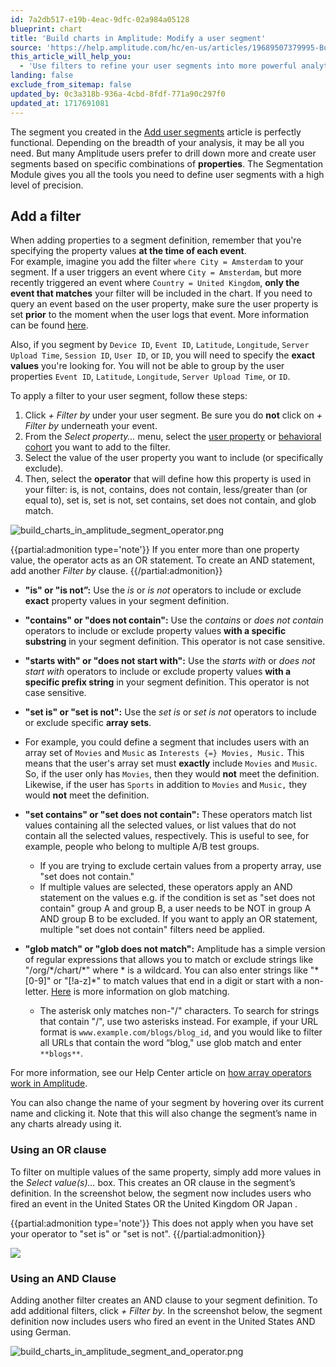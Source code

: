 ```yaml
---
id: 7a2db517-e19b-4eac-9dfc-02a984a05128
blueprint: chart
title: 'Build charts in Amplitude: Modify a user segment'
source: 'https://help.amplitude.com/hc/en-us/articles/19689507379995-Build-charts-in-Amplitude-Modify-a-user-segment'
this_article_will_help_you:
  - 'Use filters to refine your user segments into more powerful analytic tools'
landing: false
exclude_from_sitemap: false
updated_by: 0c3a318b-936a-4cbd-8fdf-771a90c297f0
updated_at: 1717691081
---
```

The segment you created in the [Add user segments](/docs/analytics/charts/build-charts-add-user-segments) article is perfectly functional. Depending on the breadth of your analysis, it may be all you need. But many Amplitude users prefer to drill down more and create user segments based on specific combinations of **properties**. The Segmentation Module gives you all the tools you need to define user segments with a high level of precision.

## Add a filter

When adding properties to a segment definition, remember that you're specifying the property values **at the time of each event**.  
For example, imagine you add the filter `where City = Amsterdam` to your segment. If a user triggers an event where `City
 = Amsterdam`, but more recently triggered an event where `Country
 = United Kingdom`, **only the event that matches** your filter will be included in the chart. If you need to query an event based on the user property, make sure the user property is set **prior** to the moment when the user logs that event. More information can be found [here](/docs/data/user-properties-and-events).

Also, if you segment by `Device ID`, `Event ID`, `Latitude`, `Longitude`, `Server
 Upload Time`, `Session ID`, `User ID`, or `ID`, you will need to specify the **exact values** you're looking for. You will not be able to group by the user properties `Event ID`, `Latitude`, `Longitude`, `Server Upload Time`, or `ID`. 

To apply a filter to your user segment, follow these steps:

1. Click *+ Filter by* under your user segment. Be sure you do **not** click on *+ Filter by* underneath your event.
2. From the *Select property...* menu, select the [user property](/docs/data/user-properties-and-events) or [behavioral cohort](/docs/analytics/behavioral-cohorts) you want to add to the filter.
3. Select the value of the user property you want to include (or specifically exclude).
4. Then, select the **operator** that will define how this property is used in your filter: is, is not, contains, does not contain, less/greater than (or equal to), set is, set is not, set contains, set does not contain, and glob match.   
  
![build_charts_in_amplitude_segment_operator.png](/docs/output/img/charts/build-charts-in-amplitude-segment-operator-png.png)

{{partial:admonition type='note'}}
 If you enter more than one property value, the operator acts as an OR statement. To create an AND statement, add another *Filter by* clause.
{{/partial:admonition}}

* **"is" or "is not”:** Use the *is* or *is not* operators to include or exclude **exact** property values in your segment definition.
* **"contains" or "does not contain":** Use the *contains* or *does not contain* operators to include or exclude property values **with a specific substring** in your segment definition. This operator is not case sensitive.
* **"starts with" or "does not start with":** Use the *starts with* or *does not start with* operators to include or exclude property values **with a specific prefix string** in your segment definition. This operator is not case sensitive.
* **"set is" or "set is not":** Use the *set is* or *set is not* operators to include or exclude specific **array sets**.

* For example, you could define a segment that includes users with an array set of `Movies` and `Music` as `Interests {=} Movies, Music.` This means that the user's array set must **exactly** include `Movies` and `Music`. So, if the user only has `Movies`, then they would **not** meet the definition. Likewise, if the user has `Sports` in addition to `Movies` and `Music,` they would **not** meet the definition.

* **"set contains" or "set does not contain":** These operators match list values containing all the selected values, or list values that do not contain all the selected values, respectively. This is useful to see, for example, people who belong to multiple A/B test groups. 
	* If you are trying to exclude certain values from a property array, use "set does not contain."
	* If multiple values are selected, these operators apply an AND statement on the values e.g. if the condition is set as "set does not contain" group A and group B, a user needs to be NOT in group A AND group B to be excluded. If you want to apply an OR statement, multiple "set does not contain" filters need be applied.

* **"glob match" or "glob does not match":** Amplitude has a simple version of regular expressions that allows you to match or exclude strings like "/org/\*/chart/\*" where \* is a wildcard. You can also enter strings like "\*[0-9]" or "[!a-z]\*" to match values that end in a digit or start with a non-letter. [Here](https://en.wikipedia.org/wiki/Glob_(programming)) is more information on glob matching.
	* The asterisk only matches non-"/" characters. To search for strings that contain "/", use two asterisks instead. For example, if your URL format is `www.example.com/blogs/blog_id`, and you would like to filter all URLs that contain the word “blog," use glob match and enter `**blogs**`.

For more information, see our Help Center article on [how array operators work in Amplitude](/docs/analytics/charts/array-operators).

You can also change the name of your segment by hovering over its current name and clicking it. Note that this will also change the segment’s name in any charts already using it.

### Using an OR clause

To filter on multiple values of the same property, simply add more values in the *Select value(s)...* box. This creates an OR clause in the segment’s definition. In the screenshot below, the segment now includes users who fired an event in the United States OR the United Kingdom OR Japan .

{{partial:admonition type='note'}}
This does not apply when you have set your operator to "set is" or "set is not".
{{/partial:admonition}}

![](statamic://asset::help_center_conversions::charts/build-charts-in-amplitude-segment-or-operator-png.png)

### Using an AND Clause

Adding another filter creates an AND clause to your segment definition. To add additional filters, click *+ Filter by*. In the screenshot below, the segment definition now includes users who fired an event in the United States AND using German.

![build_charts_in_amplitude_segment_and_operator.png](/docs/output/img/charts/build-charts-in-amplitude-segment-and-operator-png.png)